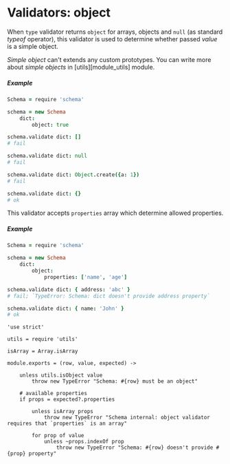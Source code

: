 Validators: object
==================

When `type` validator returns `object` for arrays, objects and `null` (as standard *typeof* operator),
this validator is used to determine whether passed *value* is a simple object.

*Simple object* can't extends any custom prototypes.
You can write more about *simple objects* in [utils][module_utils] module.

##### Example
```coffeescript
Schema = require 'schema'

schema = new Schema
	dict:
		object: true

schema.validate dict: []
# fail

schema.validate dict: null
# fail

schema.validate dict: Object.create({a: 1})
# fail

schema.validate dict: {}
# ok
```

This validator accepts `properties` array which determine allowed properties.

##### Example
```coffeescript
Schema = require 'schema'

schema = new Schema
	dict:
		object:
			properties: ['name', 'age']

schema.validate dict: { address: 'abc' }
# fail; `TypeError: Schema: dict doesn't provide address property`

schema.validate dict: { name: 'John' }
# ok
```

	'use strict'

	utils = require 'utils'

	isArray = Array.isArray

	module.exports = (row, value, expected) ->

		unless utils.isObject value
			throw new TypeError "Schema: #{row} must be an object"

		# available properties
		if props = expected?.properties

			unless isArray props
				throw new TypeError "Schema internal: object validator requires that `properties` is an array"

			for prop of value
				unless ~props.indexOf prop
					throw new TypeError "Schema: #{row} doesn't provide #{prop} property"